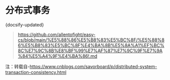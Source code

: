 # 分布式事务
{docsify-updated}
> https://github.com/allentofight/easy-cs/blob/main/%E5%88%86%E5%B8%83%E5%BC%8F/%E5%88%86%E5%B8%83%E5%BC%8F%E4%BA%8B%E5%8A%A1%EF%BC%8C%E7%9C%8B%E8%BF%99%E7%AF%87%E7%9C%9F%E7%9A%84%E5%A4%9F%E4%BA%86!.md

注：转载自-https://www.cnblogs.com/savorboard/p/distributed-system-transaction-consistency.html